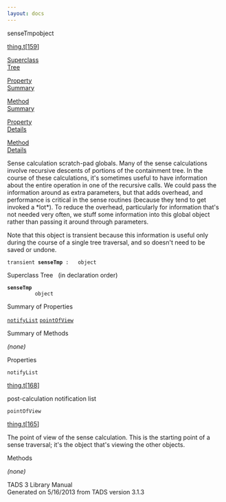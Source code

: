 ```yaml
---
layout: docs
---
```

<span class="title">senseTmp</span><span class="type">object</span>

[thing.t](../file/thing.t.html)\[[159](../source/thing.t.html#159)\]

[Superclass  
Tree](#_SuperClassTree_)

[Property  
Summary](#_PropSummary_)

[Method  
Summary](#_MethodSummary_)

[Property  
Details](#_Properties_)

[Method  
Details](#_Methods_)



Sense calculation scratch-pad globals. Many of the sense calculations
involve recursive descents of portions of the containment tree. In the
course of these calculations, it's sometimes useful to have information
about the entire operation in one of the recursive calls. We could pass
the information around as extra parameters, but that adds overhead, and
performance is critical in the sense routines (because they tend to get
invoked a \*lot\*). To reduce the overhead, particularly for information
that's not needed very often, we stuff some information into this global
object rather than passing it around through parameters.

Note that this object is transient because this information is useful
only during the course of a single tree traversal, and so doesn't need
to be saved or undone.

`transient `**`senseTmp`**` :   object`



<span id="_SuperClassTree_"></span>



<span class="hdln">Superclass Tree</span>   (in declaration order)



**`senseTmp`**  
`         object`  
<span id="_PropSummary_"></span>



<span class="hdln">Summary of Properties</span>  



[`notifyList`](#notifyList) [`pointOfView`](#pointOfView)

<span id="_MethodSummary_"></span>



<span class="hdln">Summary of Methods</span>  





*(none)* <span id="_Properties_"></span>



<span class="hdln">Properties</span>  



<span id="notifyList"></span>

`notifyList`

[thing.t](../file/thing.t.html)\[[168](../source/thing.t.html#168)\]



post-calculation notification list



<span id="pointOfView"></span>

`pointOfView`

[thing.t](../file/thing.t.html)\[[165](../source/thing.t.html#165)\]



The point of view of the sense calculation. This is the starting point
of a sense traversal; it's the object that's viewing the other objects.



<span id="_Methods_"></span>



<span class="hdln">Methods</span>  



*(none)*



TADS 3 Library Manual  
Generated on 5/16/2013 from TADS version 3.1.3


